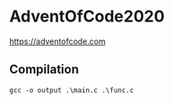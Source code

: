 # AdventOfCode2020
https://adventofcode.com

## Compilation

```
gcc -o output .\main.c .\func.c
```
